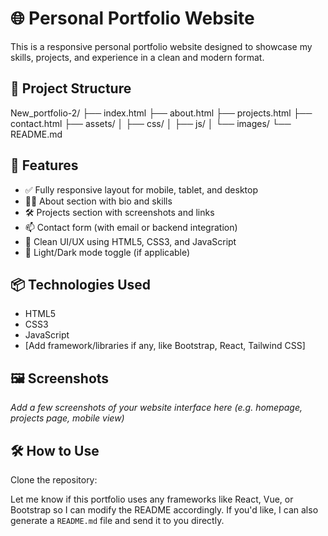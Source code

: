 # 🌐 Personal Portfolio Website

This is a responsive personal portfolio website designed to showcase my skills, projects, and experience in a clean and modern format.

## 📁 Project Structure

New_portfolio-2/
├── index.html
├── about.html
├── projects.html
├── contact.html
├── assets/
│ ├── css/
│ ├── js/
│ └── images/
└── README.md


## 🚀 Features

- ✅ Fully responsive layout for mobile, tablet, and desktop
- 🧑‍💼 About section with bio and skills
- 🛠️ Projects section with screenshots and links
- 📫 Contact form (with email or backend integration)
- 🎨 Clean UI/UX using HTML5, CSS3, and JavaScript
- 🌙 Light/Dark mode toggle (if applicable)

## 📦 Technologies Used

- HTML5
- CSS3
- JavaScript
- [Add framework/libraries if any, like Bootstrap, React, Tailwind CSS]

## 🖼️ Screenshots

_Add a few screenshots of your website interface here (e.g. homepage, projects page, mobile view)_

## 🛠️ How to Use

 Clone the repository:






Let me know if this portfolio uses any frameworks like React, Vue, or Bootstrap so I can modify the README accordingly. If you'd like, I can also generate a `README.md` file and send it to you directly.

